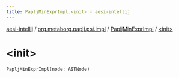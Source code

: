 ```yaml
---
title: PapljMinExprImpl.<init> - aesi-intellij
---
```


[aesi-intellij](../../index.html) / [org.metaborg.paplj.psi.impl](../index.html) / [PapljMinExprImpl](index.html) / [&lt;init&gt;](.)

# &lt;init&gt;

`PapljMinExprImpl(node: ASTNode)`